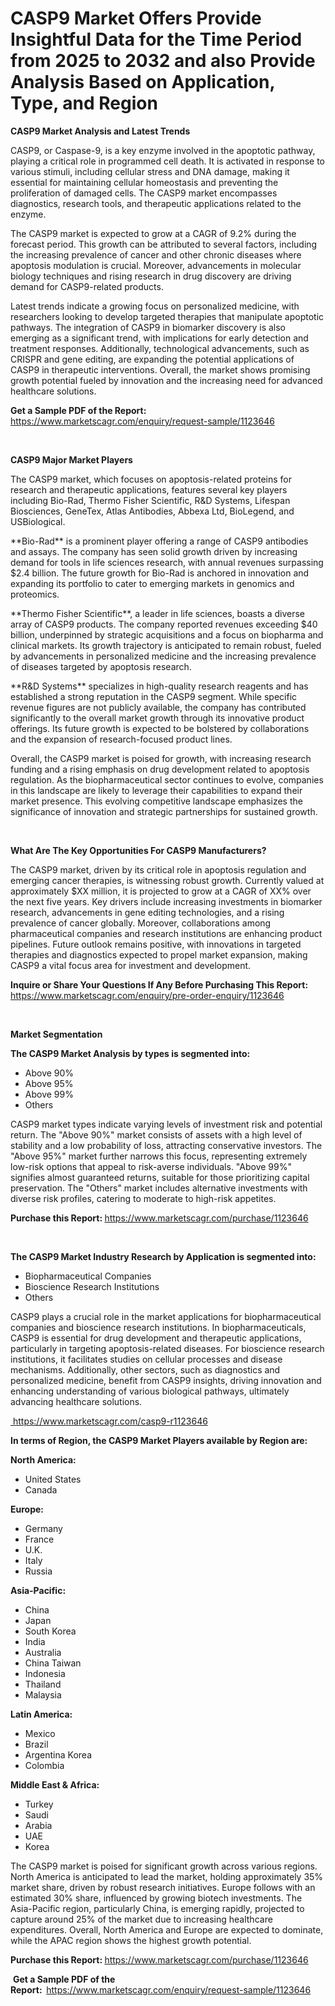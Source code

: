 <p><h1>CASP9 Market Offers Provide Insightful Data for the Time Period from 2025 to 2032 and also Provide Analysis Based on Application, Type, and Region</h1></p><p><strong>CASP9 Market Analysis and Latest Trends</strong></p>
<p><p>CASP9, or Caspase-9, is a key enzyme involved in the apoptotic pathway, playing a critical role in programmed cell death. It is activated in response to various stimuli, including cellular stress and DNA damage, making it essential for maintaining cellular homeostasis and preventing the proliferation of damaged cells. The CASP9 market encompasses diagnostics, research tools, and therapeutic applications related to the enzyme.</p><p>The CASP9 market is expected to grow at a CAGR of 9.2% during the forecast period. This growth can be attributed to several factors, including the increasing prevalence of cancer and other chronic diseases where apoptosis modulation is crucial. Moreover, advancements in molecular biology techniques and rising research in drug discovery are driving demand for CASP9-related products.</p><p>Latest trends indicate a growing focus on personalized medicine, with researchers looking to develop targeted therapies that manipulate apoptotic pathways. The integration of CASP9 in biomarker discovery is also emerging as a significant trend, with implications for early detection and treatment responses. Additionally, technological advancements, such as CRISPR and gene editing, are expanding the potential applications of CASP9 in therapeutic interventions. Overall, the market shows promising growth potential fueled by innovation and the increasing need for advanced healthcare solutions.</p></p>
<p><strong>Get a Sample PDF of the Report:&nbsp;</strong> <a href="https://www.marketscagr.com/enquiry/request-sample/1123646?utm_campaign=3222&utm_medium=2&utm_source=Github&utm_content=ia&utm_term=13042025&utm_id=casp9">https://www.marketscagr.com/enquiry/request-sample/1123646</a></p>
<p>&nbsp;</p>
<p><strong>CASP9 Major Market Players</strong></p>
<p><p>The CASP9 market, which focuses on apoptosis-related proteins for research and therapeutic applications, features several key players including Bio-Rad, Thermo Fisher Scientific, R&D Systems, Lifespan Biosciences, GeneTex, Atlas Antibodies, Abbexa Ltd, BioLegend, and USBiological.</p><p>**Bio-Rad** is a prominent player offering a range of CASP9 antibodies and assays. The company has seen solid growth driven by increasing demand for tools in life sciences research, with annual revenues surpassing $2.4 billion. The future growth for Bio-Rad is anchored in innovation and expanding its portfolio to cater to emerging markets in genomics and proteomics.</p><p>**Thermo Fisher Scientific**, a leader in life sciences, boasts a diverse array of CASP9 products. The company reported revenues exceeding $40 billion, underpinned by strategic acquisitions and a focus on biopharma and clinical markets. Its growth trajectory is anticipated to remain robust, fueled by advancements in personalized medicine and the increasing prevalence of diseases targeted by apoptosis research.</p><p>**R&D Systems** specializes in high-quality research reagents and has established a strong reputation in the CASP9 segment. While specific revenue figures are not publicly available, the company has contributed significantly to the overall market growth through its innovative product offerings. Its future growth is expected to be bolstered by collaborations and the expansion of research-focused product lines.</p><p>Overall, the CASP9 market is poised for growth, with increasing research funding and a rising emphasis on drug development related to apoptosis regulation. As the biopharmaceutical sector continues to evolve, companies in this landscape are likely to leverage their capabilities to expand their market presence. This evolving competitive landscape emphasizes the significance of innovation and strategic partnerships for sustained growth.</p></p>
<p>&nbsp;</p>
<p><strong>What Are The Key Opportunities For CASP9 Manufacturers?</strong></p>
<p><p>The CASP9 market, driven by its critical role in apoptosis regulation and emerging cancer therapies, is witnessing robust growth. Currently valued at approximately $XX million, it is projected to grow at a CAGR of XX% over the next five years. Key drivers include increasing investments in biomarker research, advancements in gene editing technologies, and a rising prevalence of cancer globally. Moreover, collaborations among pharmaceutical companies and research institutions are enhancing product pipelines. Future outlook remains positive, with innovations in targeted therapies and diagnostics expected to propel market expansion, making CASP9 a vital focus area for investment and development.</p></p>
<p><strong>Inquire or Share Your Questions If Any Before Purchasing This Report:</strong> <a href="https://www.marketscagr.com/enquiry/pre-order-enquiry/1123646?utm_campaign=3222&utm_medium=2&utm_source=Github&utm_content=ia&utm_term=13042025&utm_id=casp9">https://www.marketscagr.com/enquiry/pre-order-enquiry/1123646</a></p>
<p>&nbsp;</p>
<p><strong>Market Segmentation</strong></p>
<p><strong>The CASP9 Market Analysis by types is segmented into:</strong></p>
<p><ul><li>Above 90%</li><li>Above 95%</li><li>Above 99%</li><li>Others</li></ul></p>
<p><p>CASP9 market types indicate varying levels of investment risk and potential return. The "Above 90%" market consists of assets with a high level of stability and a low probability of loss, attracting conservative investors. The "Above 95%" market further narrows this focus, representing extremely low-risk options that appeal to risk-averse individuals. "Above 99%" signifies almost guaranteed returns, suitable for those prioritizing capital preservation. The "Others" market includes alternative investments with diverse risk profiles, catering to moderate to high-risk appetites.</p></p>
<p><strong>Purchase this Report:&nbsp;</strong><a href="https://www.marketscagr.com/purchase/1123646?utm_campaign=3222&utm_medium=2&utm_source=Github&utm_content=ia&utm_term=13042025&utm_id=casp9">https://www.marketscagr.com/purchase/1123646</a></p>
<p>&nbsp;</p>
<p><strong>The CASP9 Market Industry Research by Application is segmented into:</strong></p>
<p><ul><li>Biopharmaceutical Companies</li><li>Bioscience Research Institutions</li><li>Others</li></ul></p>
<p><p>CASP9 plays a crucial role in the market applications for biopharmaceutical companies and bioscience research institutions. In biopharmaceuticals, CASP9 is essential for drug development and therapeutic applications, particularly in targeting apoptosis-related diseases. For bioscience research institutions, it facilitates studies on cellular processes and disease mechanisms. Additionally, other sectors, such as diagnostics and personalized medicine, benefit from CASP9 insights, driving innovation and enhancing understanding of various biological pathways, ultimately advancing healthcare solutions.</p></p>
<p><a href="https://www.marketscagr.com/casp9-r1123646?utm_campaign=3222&utm_medium=2&utm_source=Github&utm_content=ia&utm_term=13042025&utm_id=casp9">&nbsp;https://www.marketscagr.com/casp9-r1123646</a></p>
<p><strong>In terms of Region, the CASP9 Market Players available by Region are:</strong></p>
<p>
    <p> <strong> North America: </strong>
        <ul>
            <li>United States</li>
            <li>Canada</li>
        </ul>
        </p> 
    <p> <strong> Europe: </strong>
        <ul>
            <li>Germany</li>
            <li>France</li>
            <li>U.K.</li>
            <li>Italy</li>
            <li>Russia</li>
        </ul>
        </p> 
    <p> <strong> Asia-Pacific: </strong>
        <ul>
            <li>China</li>
            <li>Japan</li>
            <li>South Korea</li>
            <li>India</li>
            <li>Australia</li>
            <li>China Taiwan</li>
            <li>Indonesia</li>
            <li>Thailand</li>
            <li>Malaysia</li>
        </ul>
        </p> 
    <p> <strong> Latin America: </strong>
        <ul>
            <li>Mexico</li>
            <li>Brazil</li>
            <li>Argentina Korea</li>
            <li>Colombia</li>
        </ul>
        </p> 
    <p> <strong> Middle East & Africa: </strong>
        <ul>
            <li>Turkey</li>
            <li>Saudi</li>
            <li>Arabia</li>
            <li>UAE</li>
            <li>Korea</li>
        </ul>
    </p>
    </p>
<p><p>The CASP9 market is poised for significant growth across various regions. North America is anticipated to lead the market, holding approximately 35% market share, driven by robust research initiatives. Europe follows with an estimated 30% share, influenced by growing biotech investments. The Asia-Pacific region, particularly China, is emerging rapidly, projected to capture around 25% of the market due to increasing healthcare expenditures. Overall, North America and Europe are expected to dominate, while the APAC region shows the highest growth potential.</p></p>
<p><strong>Purchase this Report: </strong><a href="https://www.marketscagr.com/purchase/1123646?utm_campaign=3222&utm_medium=2&utm_source=Github&utm_content=ia&utm_term=13042025&utm_id=casp9">https://www.marketscagr.com/purchase/1123646</a></p>
<p>&nbsp;<strong>Get a Sample PDF of the Report:&nbsp;&nbsp;</strong><a href="https://www.marketscagr.com/enquiry/request-sample/1123646?utm_campaign=3222&utm_medium=2&utm_source=Github&utm_content=ia&utm_term=13042025&utm_id=casp9">https://www.marketscagr.com/enquiry/request-sample/1123646</a></p>
<p><strong></strong></p>
<p><p></p><p></p><p></p></p>